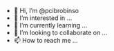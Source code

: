 - 👋 Hi, I’m @pcibrobinso
- 👀 I’m interested in ...
- 🌱 I’m currently learning ...
- 💞️ I’m looking to collaborate on ...
- 📫 How to reach me ...

<!---
pcibrobinso/pcibrobinso is a ✨ special ✨ repository because its `README.md` (this file) appears on your GitHub profile.
You can click the Preview link to take a look at your changes.
--->

